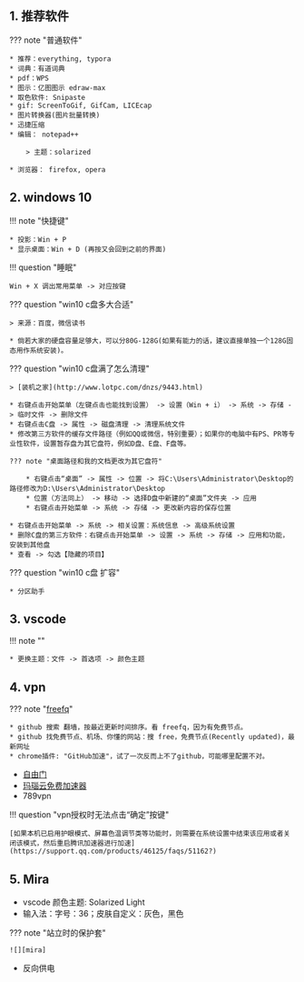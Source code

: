 ## 1. 推荐软件

??? note "普通软件"

    * 推荐：everything, typora
    * 词典：有道词典
    * pdf：WPS
    * 图示：亿图图示 edraw-max
    * 取色软件: Snipaste
    * gif: ScreenToGif, GifCam, LICEcap
    * 图片转换器(图片批量转换)
    * 迅捷压缩
    * 编辑： notepad++

        > 主题：solarized

    * 浏览器： firefox, opera


## 2. windows 10

!!! note "快捷键"

    * 投影：Win + P
    * 显示桌面：Win + D (再按又会回到之前的界面)

!!! question "睡眠"

    Win + X 调出常用菜单 -> 对应按键

??? question "win10 c盘多大合适"

    > 来源：百度，微信读书

    * 倘若大家的硬盘容量足够大，可以分80G-128G(如果有能力的话，建议直接单独一个128G固态用作系统安装)。

??? question "win10 c盘满了怎么清理"

    > [装机之家](http://www.lotpc.com/dnzs/9443.html)

    * 右键点击开始菜单（左键点击也能找到设置） -> 设置（Win + i） -> 系统 -> 存储 -> 临时文件 -> 删除文件
    * 右键点击C盘 -> 属性 -> 磁盘清理 -> 清理系统文件
    * 修改第三方软件的缓存文件路径（例如QQ或微信，特别重要）；如果你的电脑中有PS、PR等专业性软件，设置暂存盘为其它盘符，例如D盘、E盘、F盘等。

    ??? note "桌面路径和我的文档更改为其它盘符"
    
        * 右键点击“桌面” -> 属性 -> 位置 -> 将C:\Users\Administrator\Desktop的路径修改为D:\Users\Administrator\Desktop
        * 位置（方法同上） -> 移动 -> 选择D盘中新建的“桌面”文件夹 -> 应用
        * 右键点击开始菜单 -> 系统 -> 存储 -> 更改新内容的保存位置

    * 右键点击开始菜单 -> 系统 -> 相关设置：系统信息 -> 高级系统设置
    * 删除C盘的第三方软件：右键点击开始菜单 -> 设置 -> 系统 -> 存储 -> 应用和功能，安装到其他盘
    * 查看 -> 勾选【隐藏的项目】


??? question "win10 c盘 扩容"

    * 分区助手


## 3. vscode

!!! note ""

    * 更换主题：文件 -> 首选项 -> 颜色主题


## 4. vpn

??? note "[freefq](https://github.com/freefq/free)"

    * github 搜索 翻墙，按最近更新时间排序。看 freefq，因为有免费节点。
    * github 找免费节点、机场、你懂的网站：搜 free，免费节点(Recently updated)，最新网址
    * chrome插件: "GitHub加速"，试了一次反而上不了github，可能哪里配置不对。

* [自由门](https://dongtaiwang.com/loc/mobile/?pm=y)
* [玛瑙云免费加速器](https://manaocloud.xyz)
* 789vpn

!!! question "vpn授权时无法点击“确定”按键"

    [如果本机已启用护眼模式、屏幕色温调节类等功能时，则需要在系统设置中结束该应用或者关闭该模式，然后重启腾讯加速器进行加速](https://support.qq.com/products/46125/faqs/51162?)


## 5. Mira

* vscode 颜色主题: Solarized Light
* 输入法：字号：36；皮肤自定义：灰色，黑色

??? note "站立时的保护套"

    ![][mira]

* 反向供电



  [mira]: windows-images/mira.png